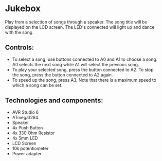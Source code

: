 # Jukebox
Play from a selection of songs through a speaker. The song title will be displayed on the LCD screen. The LED's connected will light up and dance with the song.

## Controls:
- To select a song, use buttons connected to A0 and A1 to choose a song. A0 selects the next song while A1 will select the previous song.
- To play your selected song, press the button connected to A2. To stop the song, press the button connected to A2 again.
- To speed up the song, press A3. Note that there is a maximum speed to which a song can be set.

## Technologies and components: 
- AVR Studio 6
- ATmega1284
- Speaker
- 4x Push Button
- 4x 330 Ohm Resistor
- 4x 5mm LED
- LCD Screen
- 10k potentiometer 
- Power adapter
